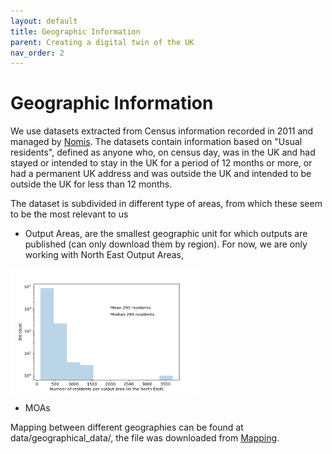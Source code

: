 ```yaml
---
layout: default
title: Geographic Information
parent: Creating a digital twin of the UK
nav_order: 2
---
```


Geographic Information
========
We use datasets extracted from Census information recorded in 2011 and managed by [Nomis](https://www.nomisweb.co.uk/). The datasets contain information based on "Usual residents", defined as anyone who, on census day, was in the UK and had stayed or intended to stay in the UK for a period of 12 months or more, or had a permanent UK address and was outside the UK and intended to be outside the UK for less than 12 months.

The dataset is subdivided in different type of areas, from which these seem to be the most relevant to us

- Output Areas, are the smallest geographic unit for which outputs are published (can only download them by region). For now, we are only working with North East Output Areas,

<img src="images/residents_output_area.png" alt="Kitten"
	title="Distribution of residents per output area" width="300" height="200" align="middle" />

- MOAs



Mapping between different geographies can be found at data/geographical_data/, the file was downloaded from [Mapping](http://geoportal.statistics.gov.uk/datasets/80628f9289574ba4b39a76ca7830b7e9_0).
